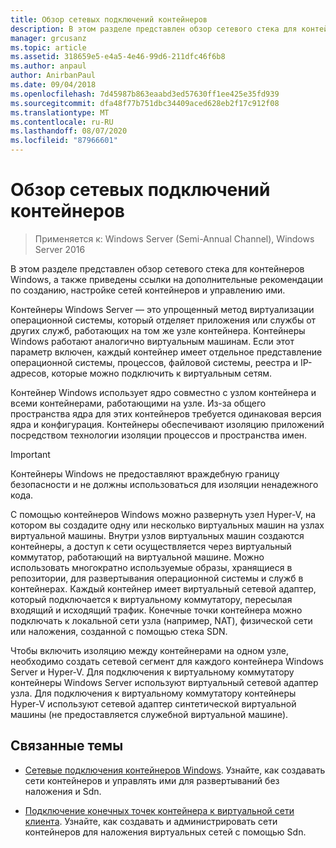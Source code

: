 ```yaml
---
title: Обзор сетевых подключений контейнеров
description: В этом разделе представлен обзор сетевого стека для контейнеров Windows, а также ссылки на дополнительные рекомендации по созданию, настройке сетей контейнеров и управлению ими.
manager: grcusanz
ms.topic: article
ms.assetid: 318659e5-e4a5-4e46-99d6-211dfc46f6b8
ms.author: anpaul
author: AnirbanPaul
ms.date: 09/04/2018
ms.openlocfilehash: 7d45987b863eaabd3ed57630ff1ee425e35fd939
ms.sourcegitcommit: dfa48f77b751dbc34409aced628eb2f17c912f08
ms.translationtype: MT
ms.contentlocale: ru-RU
ms.lasthandoff: 08/07/2020
ms.locfileid: "87966601"
---
```

# <a name="container-networking-overview"></a>Обзор сетевых подключений контейнеров

>Применяется к: Windows Server (Semi-Annual Channel), Windows Server 2016

В этом разделе представлен обзор сетевого стека для контейнеров Windows, а также приведены ссылки на дополнительные рекомендации по созданию, настройке сетей контейнеров и управлению ими.

Контейнеры Windows Server — это упрощенный метод виртуализации операционной системы, который отделяет приложения или службы от других служб, работающих на том же узле контейнера. Контейнеры Windows работают аналогично виртуальным машинам. Если этот параметр включен, каждый контейнер имеет отдельное представление операционной системы, процессов, файловой системы, реестра и IP-адресов, которые можно подключить к виртуальным сетям.

Контейнер Windows использует ядро совместно с узлом контейнера и всеми контейнерами, работающими на узле. Из-за общего пространства ядра для этих контейнеров требуется одинаковая версия ядра и конфигурация. Контейнеры обеспечивают изоляцию приложений посредством технологии изоляции процессов и пространства имен.

>[!IMPORTANT]
>Контейнеры Windows не предоставляют враждебную границу безопасности и не должны использоваться для изоляции ненадежного кода.

С помощью контейнеров Windows можно развернуть узел Hyper-V, на котором вы создадите одну или несколько виртуальных машин на узлах виртуальной машины. Внутри узлов виртуальных машин создаются контейнеры, а доступ к сети осуществляется через виртуальный коммутатор, работающий на виртуальной машине. Можно использовать многократно используемые образы, хранящиеся в репозитории, для развертывания операционной системы и служб в контейнерах. Каждый контейнер имеет виртуальный сетевой адаптер, который подключается к виртуальному коммутатору, пересылая входящий и исходящий трафик. Конечные точки контейнера можно подключать к локальной сети узла (например, NAT), физической сети или наложения, созданной с помощью стека SDN.

Чтобы включить изоляцию между контейнерами на одном узле, необходимо создать сетевой сегмент для каждого контейнера Windows Server и Hyper-V. Для подключения к виртуальному коммутатору контейнеры Windows Server используют виртуальный сетевой адаптер узла. Для подключения к виртуальному коммутатору контейнеры Hyper-V используют сетевой адаптер синтетической виртуальной машины (не предоставляется служебной виртуальной машине).

## <a name="related-topics"></a>Связанные темы

- [Сетевые подключения контейнеров Windows](https://docs.microsoft.com/virtualization/windowscontainers/container-networking/architecture). Узнайте, как создавать сети контейнеров и управлять ими для развертываний без наложения и Sdn.

- [Подключение конечных точек контейнера к виртуальной сети клиента](../../manage/Connect-container-endpoints-to-a-Tenant-Virtual-Network.md). Узнайте, как создавать и администрировать сети контейнеров для наложения виртуальных сетей с помощью Sdn.